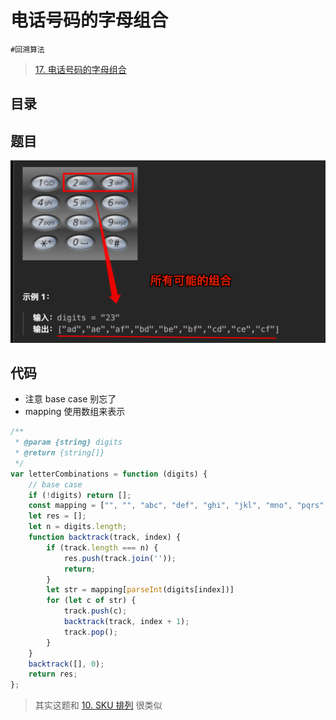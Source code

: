
# 电话号码的字母组合

`#回溯算法` 


> [17. 电话号码的字母组合](https://leetcode.cn/problems/letter-combinations-of-a-phone-number/)


## 目录
<!-- toc -->
 ## 题目 

![图片&文件](./files/20250114-5.png)

## 代码

- 注意 base case 别忘了
- mapping 使用数组来表示

```javascript
/**
 * @param {string} digits
 * @return {string[]}
 */
var letterCombinations = function (digits) {
    // base case
    if (!digits) return [];
    const mapping = ["", "", "abc", "def", "ghi", "jkl", "mno", "pqrs", "tuv", "wxyz"];
    let res = [];
    let n = digits.length;
    function backtrack(track, index) {
        if (track.length === n) {
            res.push(track.join(''));
            return;
        }
        let str = mapping[parseInt(digits[index])]
        for (let c of str) {
            track.push(c);
            backtrack(track, index + 1);
            track.pop();
        }
    }
    backtrack([], 0);
    return res;
};
```

> 其实这题和 [10. SKU 排列](/post/duhjFfa3.html) 很类似